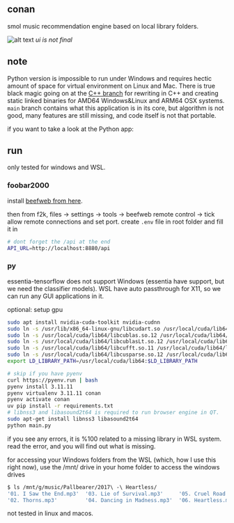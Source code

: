 ## conan
smol music recommendation engine based on local library folders.


![alt text](image.png)
*ui is not final*

## note

Python version is impossible to run under Windows and requires hectic amount of space for virtual environment on Linux and Mac. There is true black magic going on at the [C++ branch](https://github.com/caner-cetin/conan/tree/cpp ) for rewriting in C++ and creating static linked binaries for AMD64 Windows&Linux and ARM64 OSX systems. `main` branch contains what this application is in its core, but algorithm is not good, many features are still missing, and code itself is not that portable.

if you want to take a look at the Python app:

## run
only tested for windows and WSL.

### foobar2000
install [beefweb from here](https://github.com/hyperblast/beefweb/releases/tag/v0.8). 

then from f2k, files -> settings -> tools -> beefweb remote control -> tick allow remote connections and set port. create `.env` file in root folder and fill it in
```bash
# dont forget the /api at the end
API_URL=http://localhost:8880/api
```
### py
essentia-tensorflow does not support Windows (essentia have support, but we need the classifier models). WSL have auto passthrough for X11, so we can run any GUI applications in it.

optional: setup gpu
```bash
sudo apt install nvidia-cuda-toolkit nvidia-cudnn
sudo ln -s /usr/lib/x86_64-linux-gnu/libcudart.so /usr/local/cuda/lib64/libcudart.so.11.0
sudo ln -s /usr/local/cuda/lib64/libcublas.so.12 /usr/local/cuda/lib64/libcublas.so.11
sudo ln -s /usr/local/cuda/lib64/libcublasLt.so.12 /usr/local/cuda/lib64/libcublasLt.so.11
sudo ln -s /usr/local/cuda/lib64/libcufft.so.11 /usr/local/cuda/lib64/libcufft.so.10
sudo ln -s /usr/local/cuda/lib64/libcusparse.so.12 /usr/local/cuda/lib64/libcusparse.so.11
export LD_LIBRARY_PATH=/usr/local/cuda/lib64:$LD_LIBRARY_PATH
```

```bash
# skip if you have pyenv
curl https://pyenv.run | bash
pyenv install 3.11.11
pyenv virtualenv 3.11.11 conan
pyenv activate conan
uv pip install -r requirements.txt
# libnss3 and libasound2t64 is required to run browser engine in QT.
sudo apt-get install libnss3 libasound2t64
python main.py
```
if you see any errors, it is %100 related to a missing library in WSL system. read the error, and you will find out what is missing. 

for accessing your Windows folders from the WSL (which, how I use this right now), use the /mnt/ drive in your home folder to access the windows drives
```bash
$ ls /mnt/g/music/Pallbearer/2017\ -\ Heartless/
'01. I Saw the End.mp3'  '03. Lie of Survival.mp3'     '05. Cruel Road.mp3'  '07. A Plea for Understanding.mp3'   folder.jpg
'02. Thorns.mp3'         '04. Dancing in Madness.mp3'  '06. Heartless.mp3'    
```

not tested in linux and macos. 